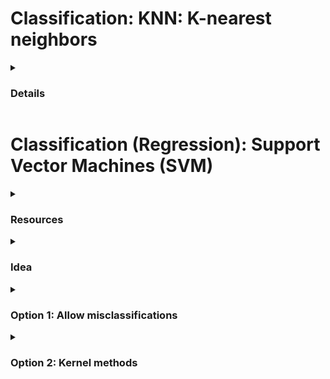 # Classification: KNN: K-nearest neighbors

<details>
<summary><h3>Details</h3></summary>
- Calculate distances between new input all the training data points
- Sort the distances and determine the $𝑘$ nearest neighbors
- Analyze the category of those neighbors and assign the category for the new data point based on majority vote

</details>


# Classification (Regression): Support Vector Machines (SVM)

<details>
<summary><h3>Resources</h3></summary>

- "The Elements of Statistical Learning" (Hastie, Tibshirani, Friedman), chapter 12
- ["A Practical Guide to Support Vector Classification"](https://www.csie.ntu.edu.tw/~cjlin/papers/guide/guide.pdf)
- Linear kernel: [sklearn.svm.LinearSVC](https://scikit-learn.org/stable/modules/generated/sklearn.svm.LinearSVC.html)
- More general implemention: [sklearn.svm.SVC](https://scikit-learn.org/stable/modules/generated/sklearn.svm.SVC.html#sklearn.svm.SVC)

</details>

<details>
<summary><h3>Idea</h3></summary>

Solving a classification problem whose data is not linearly separable. 2 approaches:

1. Allow misclassifications
2. Find a non-linear boundary by constructing a linear boundary in a higher-dimensional transformed feature space

SVM can be adapted also for regression problems (as well as multiclass classification problems)

</details>

<details>
<summary><h3>Option 1: Allow misclassifications</h3></summary>

Set a "margin" that should ideally be achieved in the separation of the 2 classes. 
Penalize every training point that's within this margin (both on the correct side or on the wrong side of the separating line). 
This leads to a new constraint for the optimization objective.
The sensitivity (i.e. the size of this margin) can be specified. 
An infinite sensitivity corresponds to the linearly separable case, where a low sensitivity also takes into consideration data further away from the decision boundary. 
In this way, SVM can also make a better bias-variance tradeoff.

</details>

<details>
<summary><h3>Option 2: Kernel methods</h3></summary>

The idea is to lift the feature space up to a higher dimensional space by applying transformation functions. 
If $`\left\{ (x_i, y_i) \right\}_{i=1}^N`$ are the training data points and we have a transformation function $h$, 
then one can try to find a linear decision boundary for the higher-dimensional data $`\left\{ (h(x_i), y_i) \right\}_{i=1}^N`$.

To solve this for more complex transformations (to possibly infinite dimensionsal spaces), SVM relies on the kernel trick: 
Due to the mathematical formulation of the problem, one finds that we don't have to perform the actual feature transformations themselves (nor even specify the transformation function $h$), 
but rather the optimization problem to solve requires only knowledge of the kernel function $K(x, x') = \langle h(x), h(x') \rangle$ that computes the inner products in the transformed space.

Three popular choices for $K$ in the SVM literature are:

- $d \text{th}$-Degree polynomial:  $K(x, x') = (1+ \langle x, x' \rangle)^d$
- Radial basis:  $K(x, x') = exp(−\gamma ||x−x'||^2)$
- Neural network:  $K(x, x') = tanh( \kappa_1 \langle x, x' \rangle + \kappa_2)$

</details>